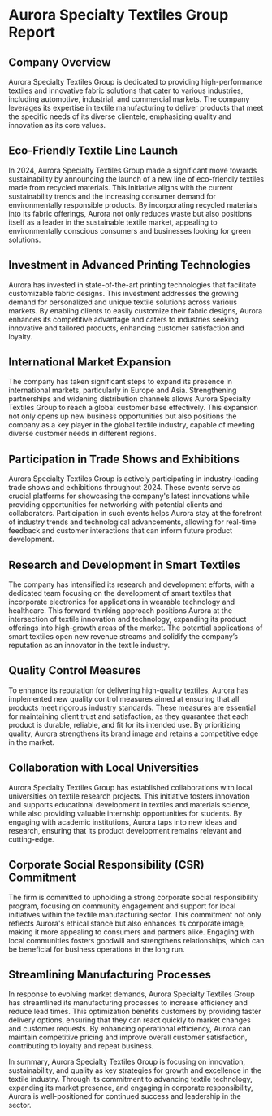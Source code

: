 # Aurora Specialty Textiles Group Report

## Company Overview
Aurora Specialty Textiles Group is dedicated to providing high-performance textiles and innovative fabric solutions that cater to various industries, including automotive, industrial, and commercial markets. The company leverages its expertise in textile manufacturing to deliver products that meet the specific needs of its diverse clientele, emphasizing quality and innovation as its core values.

## Eco-Friendly Textile Line Launch
In 2024, Aurora Specialty Textiles Group made a significant move towards sustainability by announcing the launch of a new line of eco-friendly textiles made from recycled materials. This initiative aligns with the current sustainability trends and the increasing consumer demand for environmentally responsible products. By incorporating recycled materials into its fabric offerings, Aurora not only reduces waste but also positions itself as a leader in the sustainable textile market, appealing to environmentally conscious consumers and businesses looking for green solutions.

## Investment in Advanced Printing Technologies
Aurora has invested in state-of-the-art printing technologies that facilitate customizable fabric designs. This investment addresses the growing demand for personalized and unique textile solutions across various markets. By enabling clients to easily customize their fabric designs, Aurora enhances its competitive advantage and caters to industries seeking innovative and tailored products, enhancing customer satisfaction and loyalty.

## International Market Expansion
The company has taken significant steps to expand its presence in international markets, particularly in Europe and Asia. Strengthening partnerships and widening distribution channels allows Aurora Specialty Textiles Group to reach a global customer base effectively. This expansion not only opens up new business opportunities but also positions the company as a key player in the global textile industry, capable of meeting diverse customer needs in different regions.

## Participation in Trade Shows and Exhibitions
Aurora Specialty Textiles Group is actively participating in industry-leading trade shows and exhibitions throughout 2024. These events serve as crucial platforms for showcasing the company's latest innovations while providing opportunities for networking with potential clients and collaborators. Participation in such events helps Aurora stay at the forefront of industry trends and technological advancements, allowing for real-time feedback and customer interactions that can inform future product development.

## Research and Development in Smart Textiles
The company has intensified its research and development efforts, with a dedicated team focusing on the development of smart textiles that incorporate electronics for applications in wearable technology and healthcare. This forward-thinking approach positions Aurora at the intersection of textile innovation and technology, expanding its product offerings into high-growth areas of the market. The potential applications of smart textiles open new revenue streams and solidify the company’s reputation as an innovator in the textile industry.

## Quality Control Measures
To enhance its reputation for delivering high-quality textiles, Aurora has implemented new quality control measures aimed at ensuring that all products meet rigorous industry standards. These measures are essential for maintaining client trust and satisfaction, as they guarantee that each product is durable, reliable, and fit for its intended use. By prioritizing quality, Aurora strengthens its brand image and retains a competitive edge in the market.

## Collaboration with Local Universities
Aurora Specialty Textiles Group has established collaborations with local universities on textile research projects. This initiative fosters innovation and supports educational development in textiles and materials science, while also providing valuable internship opportunities for students. By engaging with academic institutions, Aurora taps into new ideas and research, ensuring that its product development remains relevant and cutting-edge.

## Corporate Social Responsibility (CSR) Commitment
The firm is committed to upholding a strong corporate social responsibility program, focusing on community engagement and support for local initiatives within the textile manufacturing sector. This commitment not only reflects Aurora's ethical stance but also enhances its corporate image, making it more appealing to consumers and partners alike. Engaging with local communities fosters goodwill and strengthens relationships, which can be beneficial for business operations in the long run.

## Streamlining Manufacturing Processes
In response to evolving market demands, Aurora Specialty Textiles Group has streamlined its manufacturing processes to increase efficiency and reduce lead times. This optimization benefits customers by providing faster delivery options, ensuring that they can react quickly to market changes and customer requests. By enhancing operational efficiency, Aurora can maintain competitive pricing and improve overall customer satisfaction, contributing to loyalty and repeat business.

In summary, Aurora Specialty Textiles Group is focusing on innovation, sustainability, and quality as key strategies for growth and excellence in the textile industry. Through its commitment to advancing textile technology, expanding its market presence, and engaging in corporate responsibility, Aurora is well-positioned for continued success and leadership in the sector.